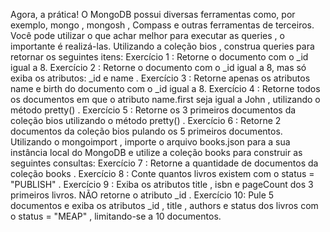 Agora, a prática!
O MongoDB possui diversas ferramentas como, por exemplo, mongo , mongosh , Compass e outras ferramentas de terceiros. Você pode utilizar o que achar melhor para executar as queries , o importante é realizá-las.
Utilizando a coleção bios , construa queries para retornar os seguintes itens:
Exercício 1 : Retorne o documento com o _id igual a 8.
Exercício 2 : Retorne o documento com o _id igual a 8, mas só exiba os atributos: _id e name .
Exercício 3 : Retorne apenas os atributos name e birth do documento com o _id igual a 8.
Exercício 4 : Retorne todos os documentos em que o atributo name.first seja igual a John , utilizando o método pretty() .
Exercício 5 : Retorne os 3 primeiros documentos da coleção bios utilizando o método pretty() .
Exercício 6 : Retorne 2 documentos da coleção bios pulando os 5 primeiros documentos.
Utilizando o mongoimport , importe o arquivo books.json para a sua instância local do MongoDB e utilize a coleção books para construir as seguintes consultas:
Exercício 7 : Retorne a quantidade de documentos da coleção books .
Exercício 8 : Conte quantos livros existem com o status = "PUBLISH" .
Exercício 9 : Exiba os atributos title , isbn e pageCount dos 3 primeiros livros. NÃO retorne o atributo _id .
Exercício 10: Pule 5 documentos e exiba os atributos _id , title , authors e status dos livros com o status = "MEAP" , limitando-se a 10 documentos.

